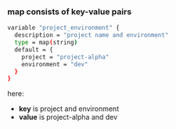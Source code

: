 


### map consists of key-value pairs


```bash
variable "project_environment" {
  description = "project name and environment"
  type = map(string)
  default = {
    project = "project-alpha"
    environment = "dev"
  }
}
```

here:

- **key** is project and environment
- **value** is project-alpha and dev
